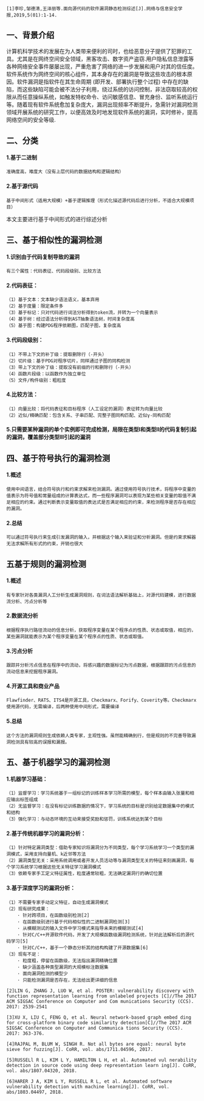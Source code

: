 ```[1]李珍,邹德清,王泽丽等.面向源代码的软件漏洞静态检测综述[J].网络与信息安全学报,2019,5(01):1-14.```
## 一、背景介绍
计算机科学技术的发展在为人类带来便利的司时，也给恶意分子提供了犯罪的工具。尤其是在网终空间安全领域，黑客攻击、数字资产盗窃.用户隐私信息泄露等各种网络安全事件屡屡出现，严重危害了网络的进一步发展和用户对其的信任度。软件系统作为网终空间的核心组件，其本身存在的漏洞是导致这些攻击的根本原因。软件漏洞是指软件在其生命周期 (即开发、部署执行整个过程) 中存在的缺陷，而这些缺陷可能会被不法分子利用，绕过系统的访问控制，非法窃取较高的权限从而任意操纵系统，如触发特权命令、访问敏感信息、冒充身份、监听系统运行等。随着现有软件系统愈加复杂庞大，漏洞出现频率不断提升，急需针对漏洞检测领域开展系统的研究工作，以便高效及时地发现软件系统的漏洞，实时修补，提高网络空间的安全等级.
## 二、分类
#### 1.基于二进制
```
准确度高，难度大（没有上层代码的数据结构和逻辑结构）
```
#### 2.基于源代码
```
基于中间形式（适用大规模）+基于逻辑推理（形式化描述源代码后进行分析，不适合大规模项目）  
```
本文主要进行基于中间形式的进行综述分析
## 三、基于相似性的漏洞检测
#### 1.识别由于代码复制导致的漏洞
```
有三个属性：代码表征、代码段级别、比较方法
```
#### 2.代码表征：
```
（1）基于文本：文本缺少语法语义，基本弃用
（2）基于度量：限定条件多
（3）基于标记：只对代码进行词法分析得到token流，并转为一个向量表示
（4）基于树：经过语法分析得到AST抽象语法树，时间复杂度高
（5）基于图：构建PDG程序依赖图，匹配子图，复杂度高
```
#### 3.代码段级别：
```
（1）不带上下文的补丁级：提取删除行（-开头）
（2）切片级：基于PDG对程序切片，同样通过子图的同构检测
（3）带上下文的补丁级：提取没有前缀的行和删除行（-开头）
（4）函数片段级：以函数作为独立单位
（5）文件/构件级别：粗粒度
```
#### 4.比较方法：
```
（1）向量比较：将代码表征和目标程序（人工设定的漏洞）表征转为向量比较
（2）近似/精确匹配：包含关系、子串匹配、完整子图同构匹配、近似γ-同构匹配
```
#### 5.只需要某种漏洞的单个实例即可完成检测，局限在类型I和类型II的代码复制引起的漏洞，覆盖部分类型III引起的漏洞

## 四、基于符号执行的漏洞检测
#### 1.概述
```
使用中间语言，结合符号执行和约束求解来检测漏洞。通过使用符号执行技术，将程序中变量的值表示为符号值和常量组成的计算表达式，而一些程序漏洞可以表现为某些相关变量的取值不满足相应的约束。通过判断表示变量取值的表达式是否满足相应的约束，来检测程序是否存在相应的漏洞。
```
#### 2.总结
```
可以通过符号执行来生成引发漏洞的输入，并根据这个输入来验证和分析漏洞。但是约束求解器无法求解所有形式的约束，开销也很大
```
## 五基于规则的漏洞检测
#### 1.概述
```
有专家针对各类漏洞人工分析生成漏洞规则，在词法语法解析基础上，对源代码建模，进行数据流分析、污点分析等
```
#### 2.数据流分析
```
根据程序执行路径流动的信息分析，获取程序变量在某个程序点的性质、状态或取值，相应的，某些漏洞就能表示为某个程序变量在某个程序点的性质、状态或取值。
```
#### 3.污点分析
```
跟踪并分析污点信息在程序中的流动，将感兴趣的数据标记为污点数据，根据跟踪的污点信息的流动信息来挖掘程序漏洞。
```
#### 4.开源工具和商业产品
```
Flawfinder、RATS、ITS4是开源工具，Checkmarx、Forify、Coverity等。Checkmarx使用源代码，无需编译，后两种使用中间形式，需要编译
```
#### 5.总结
```
这个方法的漏洞规则生成依赖人类专家，主观性强。虽然能精确到行，但是规则的不完善导致漏洞检测具有较高的误报和漏报。
```
## 五、基于机器学习的漏洞检测
#### 1.机器学习基础：
```
（1）监督学习：学习系统基于一组标记的训练样本学习所需的模型，每个样本由输入张量和相应输出标签组成
（2）无监督学习：在没有标记训练数据的情况下，学习系统的目标是识别给定数据集中的模式和结构
（3）强化学习：与动态环境的互动来接受奖励和惩罚，训练系统达到某个目标
```
#### 2.基于传统机器学习的漏洞分析：
```
（1）针对特定漏洞类型：借助专家知识将漏洞分为不同类型，每个学习系统学习一个类型的漏洞模式，采用支持向量机、k近邻等方法
（2）漏洞类型无关：采用系统调用或者开发人员活动等与漏洞类型无关的特征来刻画漏洞，每个学习系统学习根据这些无关特征学习漏洞模式
（3）依赖专家手工定义特征属性，粒度通常较粗，无法确定漏洞行的确切位置
```
#### 3.基于深度学习的漏洞分析：
```
（1）不需要专家手动定义特征，自动生成漏洞模式
（2）现有研究成果：
    · 针对跨项目，在函数级别检测[2]
    · 在函数级别进行基于代码相似性的二进制漏洞检测[3]
    · 从模糊测试的输入文件中学习模式来指导未来的模糊测试[4]
    · 针对C/C++开源软件代码，开发了大规模函数级漏洞检测系统，针对此法解析后的源代码学习[5]
    · 针对C/C++，基于一个静态分析其的结构构建了开源数据集[6]
（3）现有不足：
    · 粒度粗，停留在函数级，无法指出漏洞精确位置
    · 缺少涵盖各种类型漏洞的大规模标注数据集
    · 面向漏洞检测的模型少
    · 只能检测漏洞是否存在，无法给出更详细的信息
```
```[2]LIN G, ZHANG J, LUO W, et al. POSTER: vulnerability discovery with function representation learning from unlabeled projects [C]//The 2017 ACM SIGSAC Conference on Computer and Com munications Security (CCS). 2017: 2539-2541```

```[3]XU X, LIU C, FENG Q, et al. Neural network-based graph embed ding for cross-platform binary code similarity detection[C]//The 2017 ACM SIGSAC Conference on Computer and Communica tions Security (CCS). 2017: 363-376.```

```[4]RAJPAL M, BLUM W, SINGH R. Not all bytes are equal: neural byte sieve for fuzzing[J]. CoRR, vol. abs/1711.04596, 2017.```

```[5]RUSSELl R L, KIM L Y, HAMILTON L H, et al. Automated vul nerability detection in source code using deep representation learn ing[J]. CoRR, vol. abs/1807.04320, 2018.```

```[6]HARER J A, KIM L Y, RUSSELL R L, et al. Automated software vulnerability detection with machine learning[J]. CoRR, vol. abs/1803.04497, 2018.```
